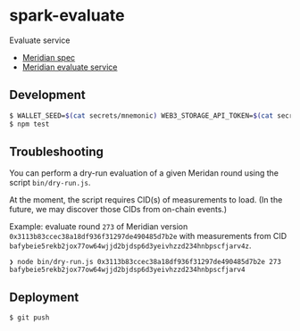 # spark-evaluate
Evaluate service

- [Meridian spec](https://www.notion.so/pl-strflt/Meridian-Design-Doc-07-Flexible-preprocessing-1b8f2f19ca7d4fd4b74a1e57e7d7ef8a?pvs=4)
- [Meridian evaluate service](https://github.com/Meridian-IE/evaluate-service)

## Development

```bash
$ WALLET_SEED=$(cat secrets/mnemonic) WEB3_STORAGE_API_TOKEN=$(cat secrets/web3storage) npm start
$ npm test
```

## Troubleshooting

You can perform a dry-run evaluation of a given Meridan round using the script `bin/dry-run.js`.

At the moment, the script requires CID(s) of measurements to load. (In the future, we may discover
those CIDs from on-chain events.)

Example: evaluate round `273` of Meridian version `0x3113b83ccec38a18df936f31297de490485d7b2e` with measurements from CID `bafybeie5rekb2jox77ow64wjjd2bjdsp6d3yeivhzzd234hnbpscfjarv4z`.

```shell
❯ node bin/dry-run.js 0x3113b83ccec38a18df936f31297de490485d7b2e 273 bafybeie5rekb2jox77ow64wjjd2bjdsp6d3yeivhzzd234hnbpscfjarv4
```

## Deployment

```bash
$ git push
```
